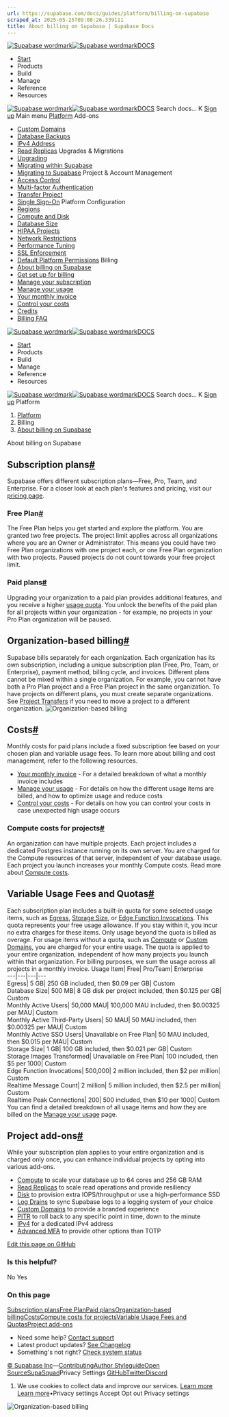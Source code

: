 ```yaml
---
url: https://supabase.com/docs/guides/platform/billing-on-supabase
scraped_at: 2025-05-25T09:08:26.339111
title: About billing on Supabase | Supabase Docs
---
```


[![Supabase wordmark](https://supabase.com/docs/_next/image?url=%2Fdocs%2Fsupabase-dark.svg&w=256&q=75)![Supabase wordmark](https://supabase.com/docs/_next/image?url=%2Fdocs%2Fsupabase-light.svg&w=256&q=75)DOCS](https://supabase.com/docs)
  * [Start](https://supabase.com/docs/guides/getting-started)
  * Products 
  * Build 
  * Manage 
  * Reference 
  * Resources 


[![Supabase wordmark](https://supabase.com/docs/_next/image?url=%2Fdocs%2Fsupabase-dark.svg&w=256&q=75)![Supabase wordmark](https://supabase.com/docs/_next/image?url=%2Fdocs%2Fsupabase-light.svg&w=256&q=75)DOCS](https://supabase.com/docs)
Search docs...
K
[Sign up](https://supabase.com/dashboard)
Main menu
[Platform](https://supabase.com/docs/guides/platform)
Add-ons
  * [Custom Domains](https://supabase.com/docs/guides/platform/custom-domains)
  * [Database Backups](https://supabase.com/docs/guides/platform/backups)
  * [IPv4 Address](https://supabase.com/docs/guides/platform/ipv4-address)
  * [Read Replicas](https://supabase.com/docs/guides/platform/read-replicas)
Upgrades & Migrations
  * [Upgrading](https://supabase.com/docs/guides/platform/upgrading)
  * [Migrating within Supabase](https://supabase.com/docs/guides/platform/migrating-within-supabase)
  * [Migrating to Supabase](https://supabase.com/docs/guides/platform/migrating-to-supabase)
Project & Account Management
  * [Access Control](https://supabase.com/docs/guides/platform/access-control)
  * [Multi-factor Authentication](https://supabase.com/docs/guides/platform/multi-factor-authentication)
  * [Transfer Project](https://supabase.com/docs/guides/platform/project-transfer)
  * [Single Sign-On](https://supabase.com/docs/guides/platform/sso)
Platform Configuration
  * [Regions](https://supabase.com/docs/guides/platform/regions)
  * [Compute and Disk](https://supabase.com/docs/guides/platform/compute-and-disk)
  * [Database Size](https://supabase.com/docs/guides/platform/database-size)
  * [HIPAA Projects](https://supabase.com/docs/guides/platform/hipaa-projects)
  * [Network Restrictions](https://supabase.com/docs/guides/platform/network-restrictions)
  * [Performance Tuning](https://supabase.com/docs/guides/platform/performance)
  * [SSL Enforcement](https://supabase.com/docs/guides/platform/ssl-enforcement)
  * [Default Platform Permissions](https://supabase.com/docs/guides/platform/permissions)
Billing
  * [About billing on Supabase](https://supabase.com/docs/guides/platform/billing-on-supabase)
  * [Get set up for billing](https://supabase.com/docs/guides/platform/get-set-up-for-billing)
  * [Manage your subscription](https://supabase.com/docs/guides/platform/manage-your-subscription)
  * [Manage your usage](https://supabase.com/docs/guides/platform/manage-your-usage)
  * [Your monthly invoice](https://supabase.com/docs/guides/platform/your-monthly-invoice)
  * [Control your costs](https://supabase.com/docs/guides/platform/cost-control)
  * [Credits](https://supabase.com/docs/guides/platform/credits)
  * [Billing FAQ](https://supabase.com/docs/guides/platform/billing-faq)


[![Supabase wordmark](https://supabase.com/docs/_next/image?url=%2Fdocs%2Fsupabase-dark.svg&w=256&q=75)![Supabase wordmark](https://supabase.com/docs/_next/image?url=%2Fdocs%2Fsupabase-light.svg&w=256&q=75)DOCS](https://supabase.com/docs)
  * [Start](https://supabase.com/docs/guides/getting-started)
  * Products 
  * Build 
  * Manage 
  * Reference 
  * Resources 


[![Supabase wordmark](https://supabase.com/docs/_next/image?url=%2Fdocs%2Fsupabase-dark.svg&w=256&q=75)![Supabase wordmark](https://supabase.com/docs/_next/image?url=%2Fdocs%2Fsupabase-light.svg&w=256&q=75)DOCS](https://supabase.com/docs)
Search docs...
K
[Sign up](https://supabase.com/dashboard)
Platform
  1. [Platform](https://supabase.com/docs/guides/platform)
  2. Billing
  3. [About billing on Supabase](https://supabase.com/docs/guides/platform/billing-on-supabase)


About billing on Supabase
## Subscription plans[#](https://supabase.com/docs/guides/platform/billing-on-supabase#subscription-plans)
Supabase offers different subscription plans—Free, Pro, Team, and Enterprise. For a closer look at each plan's features and pricing, visit our [pricing page](https://supabase.com/pricing).
### Free Plan[#](https://supabase.com/docs/guides/platform/billing-on-supabase#free-plan)
The Free Plan helps you get started and explore the platform. You are granted two free projects. The project limit applies across all organizations where you are an Owner or Administrator. This means you could have two Free Plan organizations with one project each, or one Free Plan organization with two projects. Paused projects do not count towards your free project limit.
### Paid plans[#](https://supabase.com/docs/guides/platform/billing-on-supabase#paid-plans)
Upgrading your organization to a paid plan provides additional features, and you receive a higher [usage quota](https://supabase.com/docs/guides/platform/billing-on-supabase#variable-usage-fees-and-quotas). You unlock the benefits of the paid plan for all projects within your organization - for example, no projects in your Pro Plan organization will be paused.
## Organization-based billing[#](https://supabase.com/docs/guides/platform/billing-on-supabase#organization-based-billing)
Supabase bills separately for each organization. Each organization has its own subscription, including a unique subscription plan (Free, Pro, Team, or Enterprise), payment method, billing cycle, and invoices.
Different plans cannot be mixed within a single organization. For example, you cannot have both a Pro Plan project and a Free Plan project in the same organization. To have projects on different plans, you must create separate organizations. See [Project Transfers](https://supabase.com/docs/guides/platform/project-transfer) if you need to move a project to a different organization.
![Organization-based billing](https://supabase.com/docs/_next/image?url=%2Fdocs%2Fimg%2Fguides%2Fplatform%2Fbilling-overview--light.png&w=3840&q=75)
## Costs[#](https://supabase.com/docs/guides/platform/billing-on-supabase#costs)
Monthly costs for paid plans include a fixed subscription fee based on your chosen plan and variable usage fees. To learn more about billing and cost management, refer to the following resources.
  * [Your monthly invoice](https://supabase.com/docs/guides/platform/your-monthly-invoice) - For a detailed breakdown of what a monthly invoice includes
  * [Manage your usage](https://supabase.com/docs/guides/platform/manage-your-usage) - For details on how the different usage items are billed, and how to optimize usage and reduce costs
  * [Control your costs](https://supabase.com/docs/guides/platform/billing-on-supabase) - For details on how you can control your costs in case unexpected high usage occurs


### Compute costs for projects[#](https://supabase.com/docs/guides/platform/billing-on-supabase#compute-costs-for-projects)
An organization can have multiple projects. Each project includes a dedicated Postgres instance running on its own server. You are charged for the Compute resources of that server, independent of your database usage.
Each project you launch increases your monthly Compute costs.
Read more about [Compute costs](https://supabase.com/docs/guides/platform/manage-your-usage/compute).
## Variable Usage Fees and Quotas[#](https://supabase.com/docs/guides/platform/billing-on-supabase#variable-usage-fees-and-quotas)
Each subscription plan includes a built-in quota for some selected usage items, such as [Egress](https://supabase.com/docs/guides/platform/manage-your-usage/egress), [Storage Size](https://supabase.com/docs/guides/platform/manage-your-usage/storage-size), or [Edge Function Invocations](https://supabase.com/docs/guides/platform/manage-your-usage/edge-function-invocations). This quota represents your free usage allowance. If you stay within it, you incur no extra charges for these items. Only usage beyond the quota is billed as overage.
For usage items without a quota, such as [Compute](https://supabase.com/docs/guides/platform/manage-your-usage/compute) or [Custom Domains](https://supabase.com/docs/guides/platform/manage-your-usage/custom-domains), you are charged for your entire usage.
The quota is applied to your entire organization, independent of how many projects you launch within that organization. For billing purposes, we sum the usage across all projects in a monthly invoice.
Usage Item| Free| Pro/Team| Enterprise  
---|---|---|---  
Egress| 5 GB| 250 GB included, then $0.09 per GB| Custom  
Database Size| 500 MB| 8 GB disk per project included, then $0.125 per GB| Custom  
Monthly Active Users| 50,000 MAU| 100,000 MAU included, then $0.00325 per MAU| Custom  
Monthly Active Third-Party Users| 50 MAU| 50 MAU included, then $0.00325 per MAU| Custom  
Monthly Active SSO Users| Unavailable on Free Plan| 50 MAU included, then $0.015 per MAU| Custom  
Storage Size| 1 GB| 100 GB included, then $0.021 per GB| Custom  
Storage Images Transformed| Unavailable on Free Plan| 100 included, then $5 per 1000| Custom  
Edge Function Invocations| 500,000| 2 million included, then $2 per million| Custom  
Realtime Message Count| 2 million| 5 million included, then $2.5 per million| Custom  
Realtime Peak Connections| 200| 500 included, then $10 per 1000| Custom  
You can find a detailed breakdown of all usage items and how they are billed on the [Manage your usage](https://supabase.com/docs/guides/platform/manage-your-usage) page.
## Project add-ons[#](https://supabase.com/docs/guides/platform/billing-on-supabase#project-add-ons)
While your subscription plan applies to your entire organization and is charged only once, you can enhance individual projects by opting into various add-ons.
  * [Compute](https://supabase.com/docs/guides/platform/compute-and-disk#compute) to scale your database up to 64 cores and 256 GB RAM
  * [Read Replicas](https://supabase.com/docs/guides/platform/read-replicas) to scale read operations and provide resiliency
  * [Disk](https://supabase.com/docs/guides/platform/compute-and-disk#disk) to provision extra IOPS/throughput or use a high-performance SSD
  * [Log Drains](https://supabase.com/docs/guides/telemetry/log-drains) to sync Supabase logs to a logging system of your choice
  * [Custom Domains](https://supabase.com/docs/guides/platform/custom-domains) to provide a branded experience
  * [PITR](https://supabase.com/docs/guides/platform/backups#point-in-time-recovery) to roll back to any specific point in time, down to the minute
  * [IPv4](https://supabase.com/docs/guides/platform/ipv4-address) for a dedicated IPv4 address
  * [Advanced MFA](https://supabase.com/docs/guides/auth/auth-mfa/phone) to provide other options than TOTP

[Edit this page on GitHub ](https://github.com/supabase/supabase/blob/master/apps/docs/content/guides/platform/billing-on-supabase.mdx)
### Is this helpful?
No Yes
### On this page
[Subscription plans](https://supabase.com/docs/guides/platform/billing-on-supabase#subscription-plans)[Free Plan](https://supabase.com/docs/guides/platform/billing-on-supabase#free-plan)[Paid plans](https://supabase.com/docs/guides/platform/billing-on-supabase#paid-plans)[Organization-based billing](https://supabase.com/docs/guides/platform/billing-on-supabase#organization-based-billing)[Costs](https://supabase.com/docs/guides/platform/billing-on-supabase#costs)[Compute costs for projects](https://supabase.com/docs/guides/platform/billing-on-supabase#compute-costs-for-projects)[Variable Usage Fees and Quotas](https://supabase.com/docs/guides/platform/billing-on-supabase#variable-usage-fees-and-quotas)[Project add-ons](https://supabase.com/docs/guides/platform/billing-on-supabase#project-add-ons)
  * Need some help?
[Contact support](https://supabase.com/support)
  * Latest product updates?
[See Changelog](https://supabase.com/changelog)
  * Something's not right?
[Check system status](https://status.supabase.com/)


[© Supabase Inc](https://supabase.com/)—[Contributing](https://github.com/supabase/supabase/blob/master/apps/docs/DEVELOPERS.md)[Author Styleguide](https://github.com/supabase/supabase/blob/master/apps/docs/CONTRIBUTING.md)[Open Source](https://supabase.com/open-source)[SupaSquad](https://supabase.com/supasquad)Privacy Settings
[GitHub](https://github.com/supabase/supabase)[Twitter](https://twitter.com/supabase)[Discord](https://discord.supabase.com/)
  1. We use cookies to collect data and improve our services. [Learn more](https://supabase.com/privacy#8-cookies-and-similar-technologies-used-on-our-european-services)
[Learn more](https://supabase.com/privacy#8-cookies-and-similar-technologies-used-on-our-european-services)•Privacy settings
Accept Opt out Privacy settings


![Organization-based billing](https://supabase.com/docs/_next/image?url=%2Fdocs%2Fimg%2Fguides%2Fplatform%2Fbilling-overview--light.png&w=1920&q=75)

